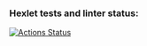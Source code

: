 ### Hexlet tests and linter status:
[![Actions Status](https://github.com/Ilya-Solo/backend-project-6/actions/workflows/hexlet-check.yml/badge.svg)](https://github.com/Ilya-Solo/backend-project-6/actions)